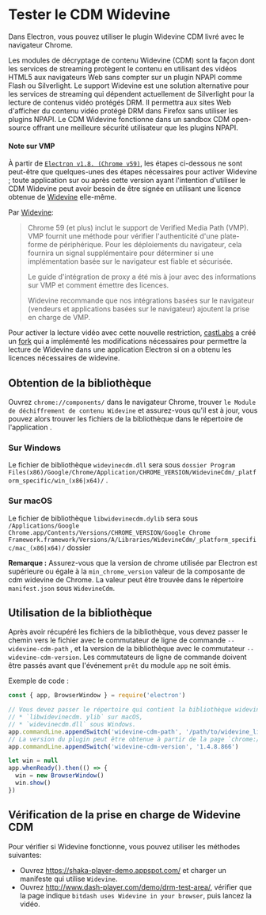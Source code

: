 # Tester le CDM Widevine

Dans Electron, vous pouvez utiliser le plugin Widevine CDM livré avec le navigateur Chrome.

Les modules de décryptage de contenu Widevine (CDM) sont la façon dont les services de streaming protègent le contenu en utilisant des vidéos HTML5 aux navigateurs Web sans compter sur un plugin NPAPI comme Flash ou Silverlight. Le support Widevine est une solution alternative pour les services de streaming qui dépendent actuellement de Silverlight pour la lecture de contenus vidéo protégés DRM. Il permettra aux sites Web d'afficher du contenu vidéo protégé DRM dans Firefox sans utiliser les plugins NPAPI. Le CDM Widevine fonctionne dans un sandbox CDM open-source offrant une meilleure sécurité utilisateur que les plugins NPAPI.

#### Note sur VMP

À partir de [`Electron v1.8. (Chrome v59)`](https://electronjs.org/releases#1.8.1), les étapes ci-dessous ne sont peut-être que quelques-unes des étapes nécessaires pour activer Widevine ; toute application sur ou après cette version ayant l'intention d'utiliser le CDM Widevine peut avoir besoin de être signée en utilisant une licence obtenue de [Widevine](https://www.widevine.com/) elle-même.

Par [Widevine](https://www.widevine.com/):

> Chrome 59 (et plus) inclut le support de Verified Media Path (VMP). VMP fournit une méthode pour vérifier l'authenticité d'une plate-forme de périphérique. Pour les déploiements du navigateur, cela fournira un signal supplémentaire pour déterminer si une implémentation basée sur le navigateur est fiable et sécurisée.
> 
> Le guide d'intégration de proxy a été mis à jour avec des informations sur VMP et comment émettre des licences.
> 
> Widevine recommande que nos intégrations basées sur le navigateur (vendeurs et applications basées sur le navigateur) ajoutent la prise en charge de VMP.

Pour activer la lecture vidéo avec cette nouvelle restriction, [castLabs](https://castlabs.com/open-source/downstream/) a créé un [fork](https://github.com/castlabs/electron-releases) qui a implémenté les modifications nécessaires pour permettre la lecture de Widevine dans une application Electron si on a obtenu les licences nécessaires de widevine.

## Obtention de la bibliothèque

Ouvrez `chrome://components/` dans le navigateur Chrome, trouver `le Module de déchiffrement de contenu Widevine` et assurez-vous qu'il est à jour, vous pouvez alors trouver les fichiers de la bibliothèque dans le répertoire de l'application .

### Sur Windows 

Le fichier de bibliothèque `widevinecdm.dll` sera sous `dossier Program Files(x86)/Google/Chrome/Application/CHROME_VERSION/WidevineCdm/_platform_specific/win_(x86|x64)/` .

### Sur macOS 

Le fichier de bibliothèque `libwidevinecdm.dylib` sera sous `/Applications/Google Chrome.app/Contents/Versions/CHROME_VERSION/Google Chrome Framework.framework/Versions/A/Libraries/WidevineCdm/_platform_specific/mac_(x86|x64)/` dossier

**Remarque :** Assurez-vous que la version de chrome utilisée par Electron est supérieure ou égale à la `min_chrome_version` valeur de la composante de cdm widevine de Chrome. La valeur peut être trouvée dans le répertoire `manifest.json` sous `WidevineCdm`.

## Utilisation de la bibliothèque

Après avoir récupéré les fichiers de la bibliothèque, vous devez passer le chemin vers le fichier avec le commutateur de ligne de commande `--widevine-cdm-path` , et la version de la bibliothèque avec le commutateur `--widevine-cdm-version`. Les commutateurs de ligne de commande doivent être passés avant que l'événement `prêt` du module `app` ne soit émis.

Exemple de code :

```javascript
const { app, BrowserWindow } = require('electron')

// Vous devez passer le répertoire qui contient la bibliothèque widevine ici, c'est
// * `libwidevinecdm. ylib` sur macOS,
// * `widevinecdm.dll` sous Windows.
app.commandLine.appendSwitch('widevine-cdm-path', '/path/to/widevine_library')
// La version du plugin peut être obtenue à partir de la page `chrome://components` dans Chrome.
app.commandLine.appendSwitch('widevine-cdm-version', '1.4.8.866')

let win = null
app.whenReady().then(() => {
  win = new BrowserWindow()
  win.show()
})
```

## Vérification de la prise en charge de Widevine CDM

Pour vérifier si Widevine fonctionne, vous pouvez utiliser les méthodes suivantes:

* Ouvrez https://shaka-player-demo.appspot.com/ et charger un manifeste qui utilise `Widevine`.
* Ouvrez http://www.dash-player.com/demo/drm-test-area/, vérifier que la page indique `bitdash uses Widevine in your browser`, puis lancez la vidéo.
